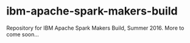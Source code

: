 # ibm-apache-spark-makers-build
Repository for IBM Apache Spark Makers Build, Summer 2016. More to come soon...
